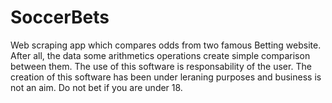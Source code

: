 # SoccerBets
Web scraping app which compares odds from two famous Betting website. After all, the data some arithmetics operations create simple comparison between them.
The use of this software is responsability of the user. The creation of this software has been under leraning purposes and business is not an aim. Do not bet if you are under 18.
